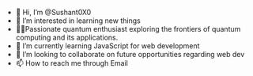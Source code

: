 - 👋 Hi, I’m @Sushant0X0
- 👀 I’m interested in learning new things
- 🚀🔬Passionate quantum enthusiast exploring the frontiers of quantum computing and its applications.
- 🌱 I’m currently learning JavaScript for web development
- 💞️ I’m looking to collaborate on future opportunities regarding web dev
- 📫 How to reach me through Email 

<!---
Sushant0X0/Sushant0X0 is a ✨ special ✨ repository because its `README.md` (this file) appears on your GitHub profile.
You can click the Preview link to take a look at your changes.
--->
